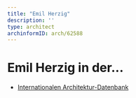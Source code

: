 ```yaml
---
title: "Emil Herzig"
description: ''
type: architect
archinformID: arch/62588
---
```


# Emil Herzig in der...
* [Internationalen Architektur-Datenbank](https://deu.archinform.net/arch/62588.htm)
